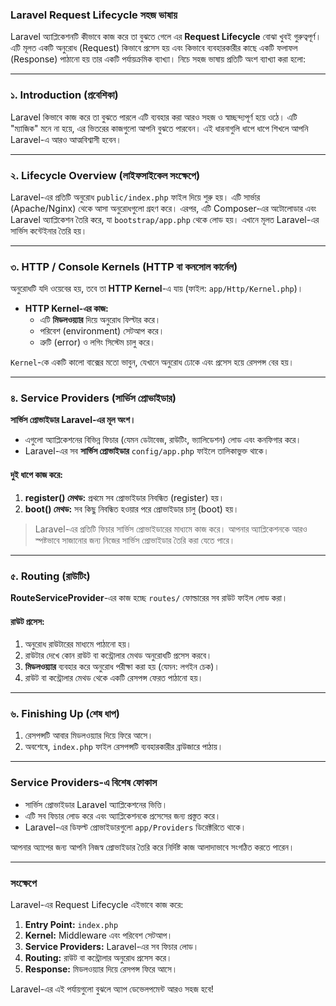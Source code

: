### Laravel Request Lifecycle সহজ ভাষায়

Laravel অ্যাপ্লিকেশনটি কীভাবে কাজ করে তা বুঝতে গেলে এর **Request Lifecycle** বোঝা খুবই গুরুত্বপূর্ণ। এটি মূলত একটি অনুরোধ (Request) কিভাবে প্রসেস হয় এবং কিভাবে ব্যবহারকারীর কাছে একটি ফলাফল (Response) পাঠানো হয় তার একটি পর্যায়ক্রমিক ব্যাখ্যা। নিচে সহজ ভাষায় প্রতিটি অংশ ব্যাখ্যা করা হলো:

---

### ১. **Introduction (প্রবেশিকা)**

Laravel কিভাবে কাজ করে তা বুঝতে পারলে এটি ব্যবহার করা আরও সহজ ও স্বাচ্ছন্দ্যপূর্ণ হয়ে ওঠে। এটি "ম্যাজিক" মনে না হয়ে, এর ভিতরের কাজগুলো আপনি বুঝতে পারবেন। এই ধারনাগুলি ধাপে ধাপে শিখলে আপনি Laravel-এ আরও আত্মবিশ্বাসী হবেন।

---

### ২. **Lifecycle Overview (লাইফসাইকেল সংক্ষেপে)**

Laravel-এর প্রতিটি অনুরোধ `public/index.php` ফাইল দিয়ে শুরু হয়। এটি সার্ভার (Apache/Nginx) থেকে আসা অনুরোধগুলো গ্রহণ করে। এরপর, এটি Composer-এর অটোলোডার এবং Laravel অ্যাপ্লিকেশন তৈরি করে, যা `bootstrap/app.php` থেকে লোড হয়। এখানে মূলত Laravel-এর সার্ভিস কন্টেইনার তৈরি হয়।

---

### ৩. **HTTP / Console Kernels (HTTP বা কনসোল কার্নেল)**

অনুরোধটি যদি ওয়েবের হয়, তবে তা **HTTP Kernel**-এ যায় (ফাইল: `app/Http/Kernel.php`)।

- **HTTP Kernel-এর কাজ:**
  - এটি **মিডলওয়্যার** দিয়ে অনুরোধ ফিল্টার করে।
  - পরিবেশ (environment) সেটআপ করে।
  - ত্রুটি (error) ও লগিং সিস্টেম চালু করে।

`Kernel`-কে একটি কালো বাক্সের মতো ভাবুন, যেখানে অনুরোধ ঢোকে এবং প্রসেস হয়ে রেসপন্স বের হয়।

---

### ৪. **Service Providers (সার্ভিস প্রোভাইডার)**

**সার্ভিস প্রোভাইডার Laravel-এর মূল অংশ।**

- এগুলো অ্যাপ্লিকেশনের বিভিন্ন ফিচার (যেমন ডেটাবেজ, রাউটিং, ভ্যালিডেশন) লোড এবং কনফিগার করে।
- Laravel-এর সব **সার্ভিস প্রোভাইডার** `config/app.php` ফাইলে তালিকাভুক্ত থাকে।

#### **দুই ধাপে কাজ করে:**

1. **register() মেথড:** প্রথমে সব প্রোভাইডার নিবন্ধিত (register) হয়।
2. **boot() মেথড:** সব কিছু নিবন্ধিত হওয়ার পরে প্রোভাইডার চালু (boot) হয়।

> Laravel-এর প্রতিটি ফিচার সার্ভিস প্রোভাইডারের মাধ্যমে কাজ করে। আপনার অ্যাপ্লিকেশনকে আরও স্পষ্টভাবে সাজানোর জন্য নিজের সার্ভিস প্রোভাইডার তৈরি করা যেতে পারে।

---

### ৫. **Routing (রাউটিং)**

**RouteServiceProvider**-এর কাজ হচ্ছে `routes/` ফোল্ডারের সব রাউট ফাইল লোড করা।

#### রাউট প্রসেস:

1. অনুরোধ রাউটারের মাধ্যমে পাঠানো হয়।
2. রাউটার দেখে কোন রাউট বা কন্ট্রোলার মেথড অনুরোধটি প্রসেস করবে।
3. **মিডলওয়্যার** ব্যবহার করে অনুরোধ পরীক্ষা করা হয় (যেমন: লগইন চেক)।
4. রাউট বা কন্ট্রোলার মেথড থেকে একটি রেসপন্স ফেরত পাঠানো হয়।

---

### ৬. **Finishing Up (শেষ ধাপ)**

1. রেসপন্সটি আবার মিডলওয়্যার দিয়ে ফিরে আসে।
2. অবশেষে, `index.php` ফাইল রেসপন্সটি ব্যবহারকারীর ব্রাউজারে পাঠায়।

---

### **Service Providers-এ বিশেষ ফোকাস**

- সার্ভিস প্রোভাইডার Laravel অ্যাপ্লিকেশনের ভিত্তি।
- এটি সব ফিচার লোড করে এবং অ্যাপ্লিকেশনকে প্রসেসের জন্য প্রস্তুত করে।
- Laravel-এর ডিফল্ট প্রোভাইডারগুলো `app/Providers` ডিরেক্টরিতে থাকে।

আপনার অ্যাপের জন্য আপনি নিজস্ব প্রোভাইডার তৈরি করে নির্দিষ্ট কাজ আলাদাভাবে সংগঠিত করতে পারেন।

---

### **সংক্ষেপে**

Laravel-এর Request Lifecycle এইভাবে কাজ করে:

1. **Entry Point:** `index.php`
2. **Kernel:** Middleware এবং পরিবেশ সেটআপ।
3. **Service Providers:** Laravel-এর সব ফিচার লোড।
4. **Routing:** রাউট বা কন্ট্রোলার অনুরোধ প্রসেস করে।
5. **Response:** মিডলওয়্যার দিয়ে রেসপন্স ফিরে আসে।

Laravel-এর এই পর্যায়গুলো বুঝলে অ্যাপ ডেভেলপমেন্ট আরও সহজ হবে!
